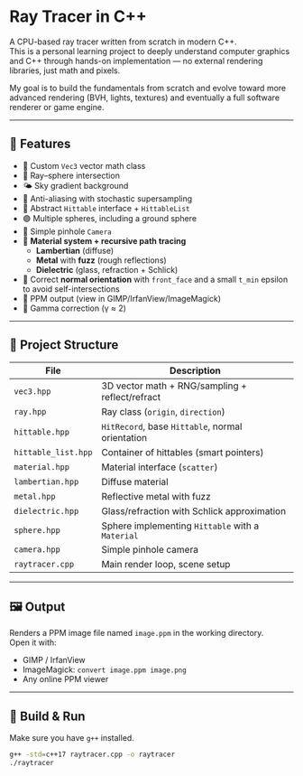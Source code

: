 # Ray Tracer in C++

A CPU-based ray tracer written from scratch in modern C++.  
This is a personal learning project to deeply understand computer graphics and C++ through hands-on implementation — no external rendering libraries, just math and pixels.

My goal is to build the fundamentals from scratch and evolve toward more advanced rendering (BVH, lights, textures) and eventually a full software renderer or game engine.

---

## 🚀 Features

- 📐 Custom `Vec3` vector math class
- 🎯 Ray–sphere intersection
- 🌤️ Sky gradient background
- 🔁 Anti-aliasing with stochastic supersampling
- 🧱 Abstract `Hittable` interface + `HittableList`
- 🟣 Multiple spheres, including a ground sphere
- 📸 Simple pinhole `Camera`
- 🧪 **Material system + recursive path tracing**
  - **Lambertian** (diffuse)
  - **Metal** with **fuzz** (rough reflections)
  - **Dielectric** (glass, refraction + Schlick)
- 🧭 Correct **normal orientation** with `front_face` and a small `t_min` epsilon to avoid self-intersections
- 🎨 PPM output (view in GIMP/IrfanView/ImageMagick)
- 🌈 Gamma correction (γ ≈ 2)

---

## 📁 Project Structure

| File                  | Description |
|-----------------------|-------------|
| `vec3.hpp`            | 3D vector math + RNG/sampling + reflect/refract |
| `ray.hpp`             | Ray class (`origin`, `direction`) |
| `hittable.hpp`        | `HitRecord`, base `Hittable`, normal orientation |
| `hittable_list.hpp`   | Container of hittables (smart pointers) |
| `material.hpp`        | Material interface (`scatter`) |
| `lambertian.hpp`      | Diffuse material |
| `metal.hpp`           | Reflective metal with fuzz |
| `dielectric.hpp`      | Glass/refraction with Schlick approximation |
| `sphere.hpp`          | Sphere implementing `Hittable` with a `Material` |
| `camera.hpp`          | Simple pinhole camera |
| `raytracer.cpp`       | Main render loop, scene setup |

---

## 🖼️ Output

Renders a PPM image file named `image.ppm` in the working directory.  
Open it with:
- GIMP / IrfanView
- ImageMagick: `convert image.ppm image.png`
- Any online PPM viewer

---

## 🔧 Build & Run

Make sure you have `g++` installed.

```bash
g++ -std=c++17 raytracer.cpp -o raytracer
./raytracer
